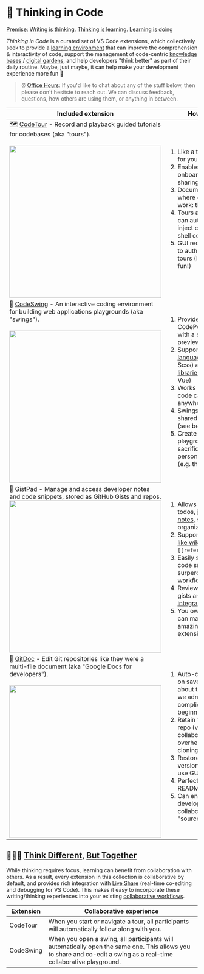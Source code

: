 # 🧠 Thinking in Code

<ins>Premise:</ins> [Writing is thinking](https://alistapart.com/article/writing-is-thinking/). [Thinking is learning](http://worrydream.com/#!/LearnableProgramming). [Learning is doing](https://blog.ncase.me/curse-of-the-chocolate-covered-broccoli-or-emotion-in-learning/) 

_Thinking in Code_ is a curated set of VS Code extensions, which collectively seek to provide a <ins>learning environment</ins> that can improve the comprehension & interactivity of code, support the management of code-centric [knowledge bases](https://thesweetsetup.com/pkm-intro-for-creatives/) / [digital gardens](https://maggieappleton.com/garden-history/), and help developers "think better" as part of their daily routine. Maybe, just maybe, it can help make your development experience more fun 🎢 

> ⏰ [Office Hours](https://calendly.com/lostintangent): If you'd like to chat about any of the stuff below, then please don't hesitste to reach out. We can discuss feedback, questions, how others are using them, or anything in between.

| Included extension | How can it help? |
|-|-|
| 🗺️ [CodeTour](https://aka.ms/codetour) - Record and playback guided tutorials for codebases (aka "tours").<br /><br /><a href="https://user-images.githubusercontent.com/116461/76151694-7b531b80-606c-11ea-96a6-0655eb6ab4e6.gif"><img width="400px" src="https://user-images.githubusercontent.com/116461/76151694-7b531b80-606c-11ea-96a6-0655eb6ab4e6.gif" /></a> | <ol><li>Like a table-of-contents for your codebases</li><li>Enables easier onboarding/knowledge sharing</li><li>Documentation is provided where developers actually work: their editor.</li><li>Tours are interactive, and can automate commands, inject code snippets, run shell commands and more!<li>GUI recorder makes it easy to author and maintain tours (let's make writing fun!)</ol> |
| 💃 [CodeSwing](https://aka.ms/codeswing) - An interactive coding environment for building web applications playgrounds (aka "swings").<br /><br /><a href="https://user-images.githubusercontent.com/116461/103024429-ae37a480-4504-11eb-85ea-37ba9b9a4d9a.gif"><img width="400px" src="https://user-images.githubusercontent.com/116461/103024429-ae37a480-4504-11eb-85ea-37ba9b9a4d9a.gif" /></a> | <ol><li>Provides an interactive, CodePen-like playground, with a super rich live preview</li><li>Supports all popular [web languages](https://marketplace.visualstudio.com/items?itemName=codespaces-Contrib.codeswing#language-support) (e.g. TypeScript, Scss) and [component libraries](https://marketplace.visualstudio.com/items?itemName=codespaces-Contrib.codeswing#components) (e.g. React, Svelte, Vue)<li>Works offline, and your code can be stored anywhere</li><li>Swings can be saved and shared using GitHub Gists (see below)</li><li>Create and edit playgrounds, without sacrificing your personalized editor setup (e.g. theme, keybinding, </li></ol> |
| 📘 [GistPad](https://aka.ms/gistpad) - Manage and access developer notes and code snippets, stored as GitHub Gists and repos. <br /><a href="https://user-images.githubusercontent.com/116461/87234714-96ba9400-c388-11ea-92c3-544d9a3bb633.png"><img width="400px" src="https://user-images.githubusercontent.com/116461/87234714-96ba9400-c388-11ea-92c3-544d9a3bb633.png" /></a> | <ol><li>Allows you to capture todos, journals and [daily notes](https://marketplace.visualstudio.com/items?itemName=vsls-contrib.gistfs#scratch-notes), so you can stay organized from your editor</li><li>Supports [Roam/Obsidian-like wikis](https://marketplace.visualstudio.com/items?itemName=vsls-contrib.gistfs#wikis), including `[[references]]` and `#tags`</li><li>Easily store and access code snippets, to surpercharge your workflow</li><li>Review and commment on gists and repos via [editor-integrated commenting](https://marketplace.visualstudio.com/items?itemName=vsls-contrib.gistfs#gist-commenting)</li><li>You own your data, and you can make use of VS Code's amazing ecosystem of extensions</li></ol> |
| 📄 [GitDoc](https://aka.ms/gitdoc) - Edit Git repositories like they were a multi-file document (aka "Google Docs for developers").<br /><br /><a href="https://user-images.githubusercontent.com/116461/79521572-5a3bfe00-800e-11ea-83a0-8e125122fa8f.gif"><img width="400px" src="https://user-images.githubusercontent.com/116461/79521572-5a3bfe00-800e-11ea-83a0-8e125122fa8f.gif" /></a>  | <ol><li>Auto-commit your changes on save, and never think about the Git CLI again (can we admit that it's complicated and not beginner-friendly?)</li><li>Retain the benefits of a Git repo (version history, collaboration) without the overhead of cloning/committing/pushing<li>Restore, undo and squash versions via a simple-to-use GUI</li><li>Perfect for docs repos, your README profile, wikis, etc.</li><li>Can enable new/non-developers to better collaborate on a Git-based "source of truth"</li></ol> |

## 🧑‍🤝‍🧑 [Think Different](https://en.m.wikipedia.org/wiki/Think_different), [But Together](http://aka.ms/vsls-why)

While thinking requires focus, learning can benefit from collaboration with others. As a result, every extension in this collection is collaborative by default, and provides rich integration with [Live Share](https://aka.ms/vsls) (real-time co-editing and debugging for VS Code). This makes it easy to incorporate these writing/thinking experiences into your existing [collaborative workflows](https://aka.ms/vsls-usecases). 

| Extension | Collaborative experience |
|-|-|
| CodeTour | When you start or navigate a tour, all participants will automatically follow along with you. |
| CodeSwing | When you open a swing, all participants will automatically open the same one. This allows you to share and co-edit a swing as a real-time collaborative playground.
